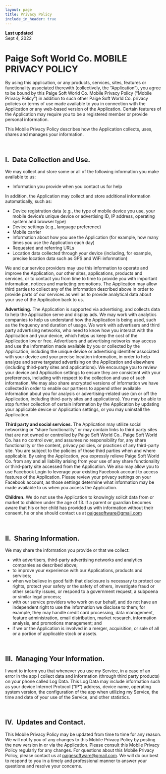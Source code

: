 ```yaml
---
layout: page
title: Privacy Policy
include_in_header: true
---
```


**Last updated**  
Sept 4, 2022

# Paige Soft World Co. MOBILE PRIVACY POLICY

By using this application, or any products, services, sites, features or functionality associated therewith (collectively, the “Application”), you agree to be bound by this Paige Soft World Co. Mobile Privacy Policy (“Mobile Privacy Policy”) in addition to such other Paige Soft World Co. privacy policies or terms of use made available to you in connection with the Application or any web-based version of the Application. Certain features of the Application may require you to be a registered member or provide personal information.

This Mobile Privacy Policy describes how the Application collects, uses, shares and manages your information.

<br>

## I.  Data Collection and Use.

We may collect and store some or all of the following information you make available to us:

- Information you provide when you contact us for help

In addition, the Application may collect and store additional information automatically, such as:

- Device registration data (e.g., the type of mobile device you use, your mobile device’s unique device or advertising ID, IP address, operating system and browser type)
- Device settings (e.g., language preference)
- Mobile carrier
- Information about how you use the Application (for example, how many times you use the Application each day)
- Requested and referring URLs
- Location data collected through your device (including, for example, precise location data such as GPS and WiFi information)

We and our service providers may use this information to operate and improve the Application, our other sites, applications, products and services, or to contact you from time to time to provide you with important information, notices and marketing promotions. The Application may allow third parties to collect any of the information described above in order to provide parts of our services as well as to provide analytical data about your use of the Application back to us.

**Advertising.** The Application is supported via advertising, and collects data to help the Application serve and display ads. We may work with analytics companies to help us understand how the Application is being used, such as the frequency and duration of usage. We work with advertisers and third party advertising networks, who need to know how you interact with the Application and your device, which helps us keep the cost of the Application low or free. Advertisers and advertising networks may access and use the information made available by you or collected by the Application, including the unique device or advertising identifier associated with your device and your precise location information, in order to help analyze and serve targeted advertising on the Application and elsewhere (including third-party sites and applications). We encourage you to review your device and Application settings to ensure they are consistent with your preferences, including with respect to the collection and use of such information. We may also share encrypted versions of information we have collected in order to enable our partners to append other available information about you for analysis or advertising-related use (on or off the Application, including third-party sites and applications). You may be able to stop further collection of certain information by the Application by updating your applicable device or Application settings, or you may uninstall the Application.

**Third party and social services.** The Application may utilize social networking or “share functionality” or may contain links to third party sites that are not owned or controlled by Paige Soft World Co.. Paige Soft World Co. has no control over, and assumes no responsibility for, any share functionality or the content, privacy policies, or practices of any third-party site. You are subject to the policies of those third parties when and where applicable. By using the Application, you expressly relieve Paige Soft World Co. from any and all liability arising from your use of any share functionality or third-party site accessed from the Application. We also may allow you to use Facebook Login to leverage your existing Facebook account to access features of the Application. Please review your privacy settings on your Facebook account, as those settings determine what information may be made available to us when you access the Application.

**Children.** We do not use the Application to knowingly solicit data from or market to children under the age of 13. If a parent or guardian becomes aware that his or her child has provided us with information without their consent, he or she should contact us at paigesoftware@gmail.com

<br>

## II.  Sharing Information. 

We may share the information you provide or that we collect:

- with advertisers, third-party advertising networks and analytics companies as described above;
- to improve your experience with our Applications, products and services;
- when we believe in good faith that disclosure is necessary to protect our rights, protect your safety or the safety of others, investigate fraud or other security issues, or respond to a government request, a subpoena or similar legal process;
- with our service providers who work on our behalf, and do not have an independent right to use the information we disclose to them; for example, they may handle credit card processing, data management, feature administration, email distribution, market research, information analysis, and promotions management; and
- if we or the Application is involved in a merger, acquisition, or sale of all or a portion of applicable stock or assets.

<br>

## III.  Managing Your Information.

I want to inform you that whenever you use my Service, in a case of an error in the app I collect data and information (through third party products) on your phone called Log Data. This Log Data may include information such as your device Internet Protocol (“IP”) address, device name, operating system version, the configuration of the app when utilizing my Service, the time and date of your use of the Service, and other statistics.

<br>

## IV.  Updates and Contact.

This Mobile Privacy Policy may be updated from time to time for any reason. We will notify you of any changes to this Mobile Privacy Policy by posting the new version in or via the Application. Please consult this Mobile Privacy Policy regularly for any changes. For questions about this Mobile Privacy Policy, please contact us at paigesoftware@gmail.com. We will do our best to respond to you in a timely and professional manner to answer your questions and resolve your concerns.

